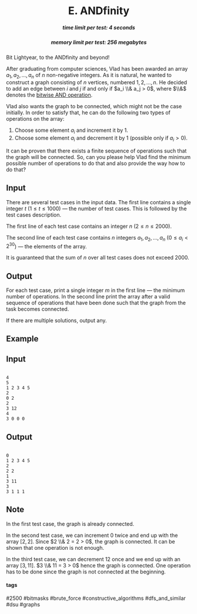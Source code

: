 <h1 style='text-align: center;'> E. ANDfinity</h1>

<h5 style='text-align: center;'>time limit per test: 4 seconds</h5>
<h5 style='text-align: center;'>memory limit per test: 256 megabytes</h5>

Bit Lightyear, to the ANDfinity and beyond!

After graduating from computer sciences, Vlad has been awarded an array $a_1,a_2,\ldots,a_n$ of $n$ non-negative integers. As it is natural, he wanted to construct a graph consisting of $n$ vertices, numbered $1, 2,\ldots, n$. He decided to add an edge between $i$ and $j$ if and only if $a_i \\& a_j > 0$, where $\\&$ denotes the [bitwise AND operation](https://en.wikipedia.org/wiki/Bitwise_operation#AND).

Vlad also wants the graph to be connected, which might not be the case initially. In order to satisfy that, he can do the following two types of operations on the array:

1. Choose some element $a_i$ and increment it by $1$.
2. Choose some element $a_i$ and decrement it by $1$ (possible only if $a_i > 0$).

It can be proven that there exists a finite sequence of operations such that the graph will be connected. So, can you please help Vlad find the minimum possible number of operations to do that and also provide the way how to do that?

## Input

There are several test cases in the input data. The first line contains a single integer $t$ ($1 \leq t \leq 1000$) — the number of test cases. This is followed by the test cases description.

The first line of each test case contains an integer $n$ ($2\leq n \leq 2000$). 

The second line of each test case contains $n$ integers $a_1, a_2, \ldots, a_n$ ($0\leq a_i < 2^{30}$) — the elements of the array.

It is guaranteed that the sum of $n$ over all test cases does not exceed $2000$.

## Output

For each test case, print a single integer $m$ in the first line — the minimum number of operations. In the second line print the array after a valid sequence of operations that have been done such that the graph from the task becomes connected. 

If there are multiple solutions, output any.

## Example

## Input


```

4
5
1 2 3 4 5
2
0 2
2
3 12
4
3 0 0 0

```
## Output


```

0
1 2 3 4 5
2
2 2
1
3 11
3
3 1 1 1

```
## Note

In the first test case, the graph is already connected.

In the second test case, we can increment $0$ twice and end up with the array $[2,2]$. Since $2 \\& 2 = 2 > 0$, the graph is connected. It can be shown that one operation is not enough.

In the third test case, we can decrement $12$ once and we end up with an array $[3,11]$. $3 \\& 11 = 3 > 0$ hence the graph is connected. One operation has to be done since the graph is not connected at the beginning.



#### tags 

#2500 #bitmasks #brute_force #constructive_algorithms #dfs_and_similar #dsu #graphs 